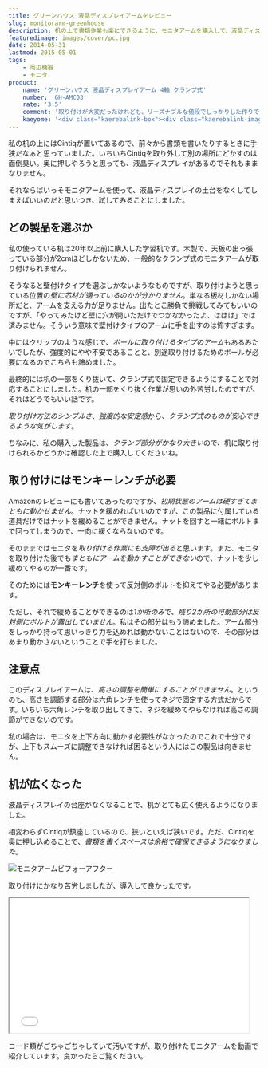 ```yaml
---
title: グリーンハウス 液晶ディスプレイアームをレビュー
slug: monitorarm-greenhouse
description: 机の上で書類作業も楽にできるように、モニタアームを購入して、液晶ディスプレイの土台を取り外すことにしました。土台がなくなるとモニタの下の空間が広く使えるようになるので、机の上のスペースを有効活用できるようになります。
featuredimage: images/cover/pc.jpg
date: 2014-05-31
lastmod: 2015-05-01
tags: 
    - 周辺機器
    - モニタ
product:
    name: 'グリーンハウス 液晶ディスプレイアーム 4軸 クランプ式'
    number: 'GH-AMC03'
    rate: '3.5'
    comment: '取り付けが大変だったけれども、リーズナブルな値段でしっかりした作りで良かった。'
    kaeyome: '<div class="kaerebalink-box"><div class="kaerebalink-image"><a href="https://www.amazon.co.jp/exec/obidos/ASIN/B003X519EU/illusionspace-22/ref=nosim/" rel="nofollow" target="_blank"><img src="https://ecx.images-amazon.com/images/I/31-iVZRiFoL._SL160_.jpg" style="border: none;" /></a></div><div class="kaerebalink-info"><div class="kaerebalink-name"><a href="https://www.amazon.co.jp/exec/obidos/ASIN/B003X519EU/illusionspace-22/ref=nosim/" rel="nofollow" target="_blank">グリーンハウス 液晶ディスプレイアーム 4軸 クランプ式 GH-AMC03</a><div class="kaerebalink-powered-date">posted with <a href="https://kaereba.com" rel="nofollow" target="_blank">カエレバ</a></div></div><div class="kaerebalink-detail"> グリーンハウス 2010-07-23    </div><div class="kaerebalink-link1"><div class="shoplinkamazon"><a href="https://www.amazon.co.jp/gp/search?keywords=%83O%83%8A%81%5B%83%93%83n%83E%83X%20%89t%8F%BB%83f%83B%83X%83v%83%8C%83C%83A%81%5B%83%80%204%8E%B2%20%83N%83%89%83%93%83v%8E%AE%20GH-AMC03&__mk_ja_JP=%83J%83%5E%83J%83i&tag=illusionspace-22" rel="nofollow" target="_blank" title="アマゾン" >Amazonで購入</a></div><div class="shoplinkrakuten"><a href="https://hb.afl.rakuten.co.jp/hgc/0e95387f.f2aef20d.0e953880.25e412bd/?pc=http%3A%2F%2Fsearch.rakuten.co.jp%2Fsearch%2Fmall%2F%25E3%2582%25B0%25E3%2583%25AA%25E3%2583%25BC%25E3%2583%25B3%25E3%2583%258F%25E3%2582%25A6%25E3%2582%25B9%2520%25E6%25B6%25B2%25E6%2599%25B6%25E3%2583%2587%25E3%2582%25A3%25E3%2582%25B9%25E3%2583%2597%25E3%2583%25AC%25E3%2582%25A4%25E3%2582%25A2%25E3%2583%25BC%25E3%2583%25A0%25204%25E8%25BB%25B8%2520%25E3%2582%25AF%25E3%2583%25A9%25E3%2583%25B3%25E3%2583%2597%25E5%25BC%258F%2520GH-AMC03%2F-%2Ff.1-p.1-s.1-sf.0-st.A-v.2%3Fx%3D0%26scid%3Daf_ich_link_urltxt%26m%3Dhttp%3A%2F%2Fm.rakuten.co.jp%2F" rel="nofollow" target="_blank" title="楽天市場" >楽天市場で購入</a></div></div></div><div class="booklink-footer" style="clear: left"></div></div>'
---
```


私の机の上にはCintiqが置いてあるので、前々から書類を書いたりするときに手狭だなぁと思っていました。いちいちCintiqを取り外して別の場所にどかすのは面倒臭い。奥に押しやろうと思っても、液晶ディスプレイがあるのでそれもままなりません。

それならばいっそモニタアームを使って、液晶ディスプレイの土台をなくしてしまえばいいのだと思いつき、試してみることにしました。

## どの製品を選ぶか

私の使っている机は20年以上前に購入した学習机です。木製で、天板の出っ張っている部分が2cmほどしかないため、一般的なクランプ式のモニタアームが取り付けられません。

そうなると壁付けタイプを選ぶしかないようなものですが、取り付けようと思っている位置の<em>壁に芯材が通っているのかが分かりません</em>。単なる板材しかない場所だと、アームを支える力が足りません。出たとこ勝負で挑戦してみてもいいのですが、「やってみたけど壁に穴が開いただけでつかなかったよ、ははは」では済みません。そういう意味で壁付けタイプのアームに手を出すのは怖すぎます。

中にはクリップのような感じで、<em>ポールに取り付けるタイプのアーム</em>もあるみたいでしたが、強度的にやや不安であることと、別途取り付けるためのポールが必要になるのでこちらも諦めました。

最終的には机の一部をくり抜いて、クランプ式で固定できるようにすることで対応することにしました。机の一部をくり抜く作業が思いの外苦労したのですが、それはどうでもいい話です。

<em>取り付け方法のシンプルさ</em>、<em>強度的な安定感</em>から、<em>クランプ式のものが安心できるような気がします</em>。

ちなみに、私の購入した製品は、<em>クランプ部分がかなり大きい</em>ので、机に取り付けられるかどうかは確認した上で購入してくださいね。


## 取り付けにはモンキーレンチが必要


Amazonのレビューにも書いてあったのですが、<em>初期状態のアームは硬すぎてまともに動かせません</em>。ナットを緩めればいいのですが、この製品に付属している道具だけではナットを緩めることができません。ナットを回すと一緒にボルトまで回ってしまうので、一向に緩くならないのです。

そのままではモニタを<em>取り付ける作業にも支障が出る</em>と思います。また、モニタを取り付けた後でも<em>まともにアームを動かすことができない</em>ので、ナットを少し緩めてやるのが一番です。

そのためには<strong>モンキーレンチ</strong>を使って反対側のボルトを抑えてやる必要があります。

ただし、それで緩めることができるのは<em>1か所のみ</em>で、<em>残り2か所の可動部分は反対側にボルトが露出していません</em>。私はその部分はもう諦めました。アーム部分をしっかり持って思いっきり力を込めれば動かないことはないので、その部分はあまり動かさないということで手を打ちました。


## 注意点


このディスプレイアームは、<em>高さの調整を簡単にすることができません</em>。というのも、高さを調節する部分は六角レンチを使ってネジで固定する方式だからです。いちいち六角レンチを取り出してきて、ネジを緩めてやらなければ高さの調節ができないのです。

私の場合は、モニタを上下方向に動かす必要性がなかったのでこれで十分ですが、上下もスムーズに調整できなければ困るという人にはこの製品は向きません。


## 机が広くなった


液晶ディスプレイの台座がなくなることで、机がとても広く使えるようになりました。

相変わらずCintiqが鎮座しているので、狭いといえば狭いです。ただ、Cintiqを奥に押し込めることで、<em>書類を書くスペースは余裕で確保できるようになりました</em>。

![モニタアームビフォーアフター](P5312319.jpg)

取り付けにかなり苦労しましたが、導入して良かったです。

<iframe width="480" height="270" src="//www.youtube.com/embed/2XejbZSNyoY" allowfullscreen></iframe>

コード類がごちゃごちゃしていて汚いですが、取り付けたモニタアームを動画で紹介しています。良かったらご覧ください。
